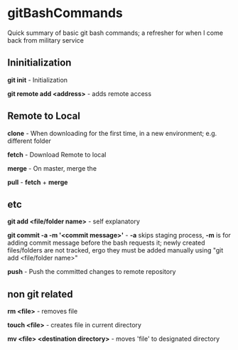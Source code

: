 # gitBashCommands
Quick summary of basic git bash commands; a refresher for when I come back from military service

## Ininitialization
**git init** - Initialization

**git remote add &lt;address&gt;** - adds remote access

## Remote to Local
**clone** - When downloading for the first time, in a new environment; e.g. different folder

**fetch** - Download Remote to local

**merge** - On master, merge the 

**pull** - **fetch** + **merge** 


## etc
**git add &lt;file/folder name&gt;** - self explanatory

**git commit -a -m '&lt;commit message&gt;'** - **-a** skips staging process, **-m** is for adding commit message before the bash requests it; newly created files/folders are not tracked, ergo they must be added manually using "git add &lt;file/folder name&gt;"

**push** - Push the committed changes to remote repository

## non git related
**rm &lt;file&gt;** - removes file

**touch &lt;file&gt;** - creates file in current directory

**mv &lt;file&gt; &lt;destination directory&gt;** - moves 'file' to designated directory
